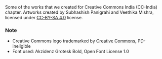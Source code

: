  Some of the works that we created for Creative Commons India (CC-India) chapter. Artworks created by Subhashish Panigrahi and Veethika Mishra, licensed under [CC-BY-SA 4.0](https://creativecommons.org/licenses/by-sa/4.0/) license.
 
 ### Note
 * Creative Commons logo trademarked by [Creative Commons](https://creativecommons.org/about/downloads/), PD-ineligible
 * Font used: Akzidenz Grotesk Bold, Open Font License 1.0
